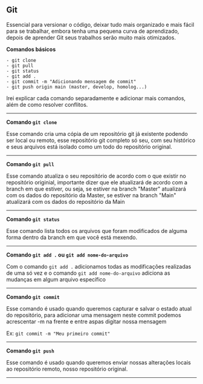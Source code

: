 ## Git 

Essencial para versionar o código, deixar tudo mais organizado e mais fácil para se trabalhar, embora tenha uma pequena curva de aprendizado, depois de aprender Git seus trabalhos serão muito mais otimizados.

**Comandos básicos**

```
- git clone
- git pull
- git status
- git add .
- git commit -m "Adicionando mensagem de commit"
- git push origin main (master, develop, homolog...)

```
Irei explicar cada comando separadamente e adicionar mais comandos, além de como resolver conflitos.

___
**Comando ```git clone```**

Esse comando cria uma cópia de um repositório git já existente podendo ser local ou remoto, esse repositório git completo só seu, com seu histórico e seus arquivos está isolado como um todo do repositório original.
___
**Comando ```git pull```**

Esse comando atualiza o seu repositório de acordo com o que existir no repositório originial, importante dizer que ele atualizará de acordo com a branch em que estiver, ou seja, se estiver na branch "Master" atualizará com os dados do repositório da Master, se estiver na branch "Main" atualizará com os dados do repositório da Main
___
**Comando ```git status```**

Esse comando lista todos os arquivos que foram modificados de alguma forma dentro da branch em que você está mexendo.
___
**Comando ```git add .``` ou ```git add nome-do-arquivo```**

Com o comando ```git add .``` adicionamos todas as modificações realizadas de uma só vez e o comando ```git add nome-do-arquivo``` adiciona as mudanças em algum arquivo específico
___
**Comando ```git commit```**

Esse comando é usado quando queremos capturar e salvar o estado atual do repositório, para adicionar uma mensagem neste commit podemos acrescentar -m na frente e entre aspas digitar nossa mensagem

Ex:
```git commit -m "Meu primeiro commit"```
___
**Comando ```git push```**

Esse comando é usado quando queremos enviar nossas alterações locais ao repositório remoto, nosso repositório original.
___


